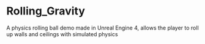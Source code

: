 # Rolling_Gravity
A physics rolling ball demo made in Unreal Engine 4, allows the player to roll up walls and ceilings with simulated physics
